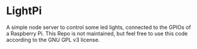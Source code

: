 # LightPi
A simple node server to control some led lights, connected to the GPIOs of a Raspberry Pi. This Repo is not maintained, but feel free to use this code according to the GNU GPL v3 license.
